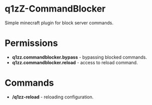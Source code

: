 # q1zZ-CommandBlocker
Simple minecraft plugin for block server commands.
# Permissions
- **q1zz.commandblocker.bypass** - bypassing blocked commands.
- **q1zz.commandblocker.reload** - access to reload command.
# Commands
- **/q1zz-reload** - reloading configuration.
